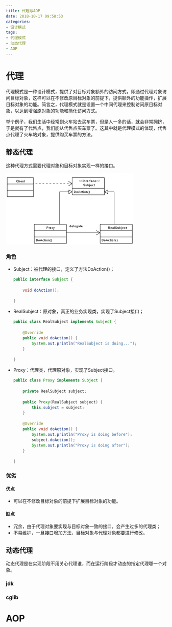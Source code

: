 ```yaml
---
title: 代理与AOP
date: 2018-10-17 09:58:53
categories:
- 设计模式
tags:
- 代理模式
- 动态代理
- AOP
---
```


# 代理

代理模式是一种设计模式，提供了对目标对象额外的访问方式，即通过代理对象访问目标对象，这样可以在不修改原目标对象的前提下，提供额外的功能操作，扩展目标对象的功能。简言之，代理模式就是设置一个中间代理来控制访问原目标对象，以达到增强原对象的功能和简化访问方式。

举个例子，我们生活中经常到火车站去买车票，但是人一多的话，就会非常拥挤，于是就有了代售点，我们能从代售点买车票了。这其中就是代理模式的体现，代售点代理了火车站对象，提供购买车票的方法。

## 静态代理

这种代理方式需要代理对象和目标对象实现一样的接口。

![](代理/UML.png)

### 角色

- Subject：被代理的接口，定义了方法DoAction()；

  ```java
  public interface Subject {
  
      void doAction();
  
  }
  ```

- RealSubject：原对象，真正的业务实现类，实现了Subject接口；

  ```java
  public class RealSubject implements Subject {
  
      @Override
      public void doAction() {
          System.out.println("RealSubject is doing...");
      }
  
  }
  ```

- Proxy：代理类，代理原对象，实现了Subject接口。

  ```java
  public class Proxy implements Subject {
  
      private RealSubject subject;
  
      public Proxy(RealSubject subject) {
          this.subject = subject;
      }
  
      @Override
      public void doAction() {
          System.out.println("Proxy is doing before");
          subject.doAction();
          System.out.println("Proxy is doing after");
      }
  
  }
  ```

### 优劣

#### 优点

- 可以在不修改目标对象的前提下扩展目标对象的功能。

#### 缺点

- 冗余，由于代理对象要实现与目标对象一致的接口，会产生过多的代理类；
- 不易维护，一旦接口增加方法，目标对象与代理对象都要进行修改。

## 动态代理

动态代理是在实现阶段不用关心代理谁，而在运行阶段才动态的指定代理哪一个对象。

### jdk

### cglib

# AOP